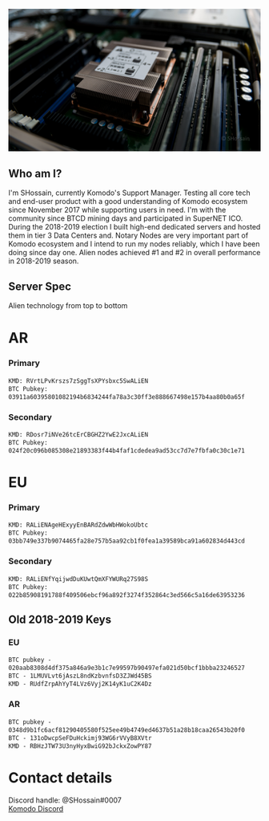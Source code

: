 ![](https://raw.githubusercontent.com/KomodoPlatform/NotaryNodes/master/notarynodes/alien/SAM_3920.jpg)

## Who am I?
I'm SHossain, currently Komodo's Support Manager. Testing all core tech and end-user product with a good understanding of Komodo ecosystem since November 2017 while supporting users in need. I'm with the community since BTCD mining days and participated in SuperNET ICO. During the 2018-2019 election I built high-end dedicated servers and hosted them in tier 3 Data Centers and. Notary Nodes are very important part of Komodo ecosystem and I intend to run my nodes reliably, which I have been doing since day one. Alien nodes achieved #1 and #2 in overall performance in 2018-2019 season.


## Server Spec
Alien technology from top to bottom

# AR
### Primary

```
KMD: RVrtLPvKrszs7zSggTsXPYsbxc5SwALiEN
BTC Pubkey: 03911a60395801082194b6834244fa78a3c30ff3e888667498e157b4aa80b0a65f
```

### Secondary

```
KMD: RDosr7iNVe26tcErCBGHZ2YwE2JxcALiEN
BTC Pubkey: 024f20c096b085308e21893383f44b4faf1cdedea9ad53cc7d7e7fbfa0c30c1e71
```

# EU
### Primary

```
KMD: RALiENAgeHExyyEnBARdZdwWbHWokoUbtc
BTC Pubkey: 03bb749e337b9074465fa28e757b5aa92cb1f0fea1a39589bca91a602834d443cd
```

### Secondary

```
KMD: RALiENfYqijwdDuKUwtQmXFYWURq27S98S
BTC Pubkey: 022b85908191788f409506ebcf96a892f3274f352864c3ed566c5a16de63953236
```

## Old 2018-2019 Keys
### EU
```
BTC pubkey - 020aab8308d4df375a846a9e3b1c7e99597b90497efa021d50bcf1bbba23246527
BTC - 1LMUVLvt6jAszL8ndKzbvnfsD3ZJWd45BS
KMD - RUdfZrpAhYyT4LVz6Vyj2K14yK1uC2K4Dz
```
### AR
```
BTC pubkey - 0348d9b1fc6acf81290405580f525ee49b4749ed4637b51a28b18caa26543b20f0
BTC - 131oDwcpSeFDuHckimj93WG6rVVyB8XVtr
KMD - RBHzJTW73U3nyHyxBwiG92bJckxZowPY87
```

# Contact details
Discord handle: @SHossain#0007  
[Komodo Discord](https://komodoplatform.com/discord)
